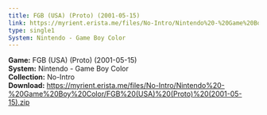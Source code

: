 ```yaml
---
title: FGB (USA) (Proto) (2001-05-15)
link: https://myrient.erista.me/files/No-Intro/Nintendo%20-%20Game%20Boy%20Color/FGB%20(USA)%20(Proto)%20(2001-05-15).zip
type: single1
System: Nintendo - Game Boy Color
---
```

<b>Game:</b> FGB (USA) (Proto) (2001-05-15)<br>
<b>System:</b> Nintendo - Game Boy Color<br>
<b>Collection:</b> No-Intro<br>
<b>Download:</b> https://myrient.erista.me/files/No-Intro/Nintendo%20-%20Game%20Boy%20Color/FGB%20(USA)%20(Proto)%20(2001-05-15).zip